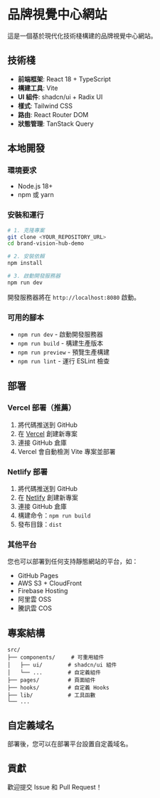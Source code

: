 # 品牌視覺中心網站

這是一個基於現代化技術棧構建的品牌視覺中心網站。

## 技術棧

- **前端框架**: React 18 + TypeScript
- **構建工具**: Vite
- **UI 組件**: shadcn/ui + Radix UI
- **樣式**: Tailwind CSS
- **路由**: React Router DOM
- **狀態管理**: TanStack Query

## 本地開發

### 環境要求

- Node.js 18+ 
- npm 或 yarn

### 安裝和運行

```bash
# 1. 克隆專案
git clone <YOUR_REPOSITORY_URL>
cd brand-vision-hub-demo

# 2. 安裝依賴
npm install

# 3. 啟動開發服務器
npm run dev
```

開發服務器將在 `http://localhost:8080` 啟動。

### 可用的腳本

- `npm run dev` - 啟動開發服務器
- `npm run build` - 構建生產版本
- `npm run preview` - 預覽生產構建
- `npm run lint` - 運行 ESLint 檢查

## 部署

### Vercel 部署（推薦）

1. 將代碼推送到 GitHub
2. 在 [Vercel](https://vercel.com) 創建新專案
3. 連接 GitHub 倉庫
4. Vercel 會自動檢測 Vite 專案並部署

### Netlify 部署

1. 將代碼推送到 GitHub
2. 在 [Netlify](https://netlify.com) 創建新專案
3. 連接 GitHub 倉庫
4. 構建命令：`npm run build`
5. 發布目錄：`dist`

### 其他平台

您也可以部署到任何支持靜態網站的平台，如：
- GitHub Pages
- AWS S3 + CloudFront
- Firebase Hosting
- 阿里雲 OSS
- 騰訊雲 COS

## 專案結構

```
src/
├── components/     # 可重用組件
│   ├── ui/        # shadcn/ui 組件
│   └── ...        # 自定義組件
├── pages/         # 頁面組件
├── hooks/         # 自定義 Hooks
├── lib/           # 工具函數
└── ...
```

## 自定義域名

部署後，您可以在部署平台設置自定義域名。

## 貢獻

歡迎提交 Issue 和 Pull Request！

